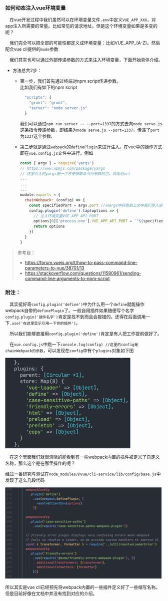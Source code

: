 ### 如何动态注入vue环境变量
&emsp;在vue开发过程中我们虽然可以在环境变量文件`.env`中定义`VUE_APP_XXX`，对app注入所需要的常量。比如常见的请求地址。但是这个环境变量如果是多变的呢？  

&emsp;我们完全可以把全部的可能性都定义成环境变量：比如VUE_APP_(A-Z)。然后配合vue cli提供的`mode`参数
 
&emsp;我们其实也可以通过外部传递参数的方式来注入环境变量，下面开始具体介绍。 

- 方法总共2步：
  - 第一步，我们首先通过终端对npm script传递参数。  
  比如我们有如下的npm script  

    ```javascript
      "scripts": {
        "grunt": "grunt",
        "server": "node server.js"
      }
    ```  
    我们可以通过`npm run server -- --port=1337`的方式去向`node serve.js`这条指令传递参数，即结果为`node serve.js --port=1337`，传递了`port`为`1337`这个参数.
  - 第二步就是通过`webpack`的`definePlugin`来进行注入。在vue中的操作方式即在`vue.config.js`文件中进行。例如
    
    ```javascript
    const { argv } = require('yargs') 
    // https://www.npmjs.com/package/yargs 
    // 这里引入的yargs是一个方便获取命令行参数的包，具体见url
    ...
    ...
    ...
    module.exports = {
      chainWebpack: (config) => {
        const specifiedPort = argv.port //从argv中获取到上文中我们传入进来的port
        config.plugin('define').tap(options => {
          // 注入环境变量VUE_APP_API_PORT
          options[0]['process.env'].VUE_APP_API_PORT = `"${specifiedPort}"`
          return options
        })
      }
    }
    ```
> 参考自：
> - https://forum.vuejs.org/t/how-to-pass-command-line-parameters-to-vue/38701/13  
> - https://stackoverflow.com/questions/11580961/sending-command-line-arguments-to-npm-script

### 附注：
&emsp;其实挺好奇`config.plugin('define')`中为什么用一个`define`就能操作webpack自带的`definePlugin`了。一般自用插件如果随便写个名字`config.plugin('插件名字')`肯定是找不到而且会报错的。还得在后面调用一下`.use('在这里显示引用一下你的插件')`。

&emsp;所以我们能够直接用`config.plugin('define')`肯定是有人把工作提前做好了。 

&emsp;在`vue.config.js`中跑一下`console.log(config) //这里的config是chainWebpack的参数`，可以发现在`config`中有个`plugins`对象如下图  

<img src="./images/pass-args-to-running-script/i01.png" alt="drawing" width="400"/>  

&emsp;在这个里面我们就很清晰的能看到有一些webpack内置的插件被定义了自定义名称，那么这个是在哪里操作的呢？

经过一番研究与测试在`node_modules/@vue/cli-service/lib/config/base.js`中发现了这么几段代码  

<img src="./images/pass-args-to-running-script/i02.png" alt="drawing" width="500"/>   

所以其实是vue cli已经预先将webpack内置的一些插件定义好了一些缩写名称。但是目前好像在文档中并没有找到对应的介绍。
